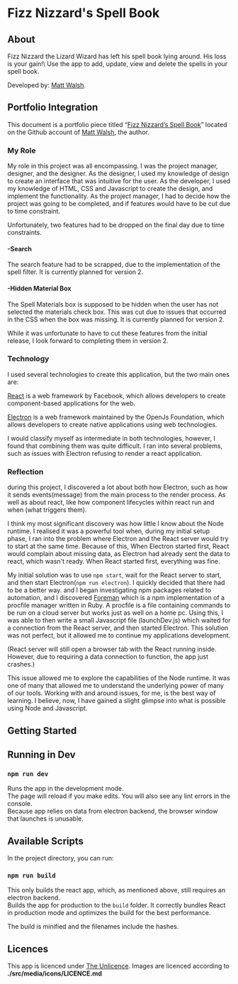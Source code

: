 # Fizz Nizzard's Spell Book

## About
Fizz Nizzard the Lizard Wizard has left his spell book lying around. His loss is your gain!\ Use the app to add, update, view and delete the spells in your spell book.

Developed by: [Matt Walsh](https://github.com/matt-walsh).

## Portfolio Integration
This document is a portfolio piece titled “[Fizz Nizzard’s Spell Book](https://github.com/matt-walsh/fizznizzards-spellbook)” located on the Github account of [Matt Walsh](https://github.com/matt-walsh), the author. 
### My Role

My role in this project was all encompassing. I was the project manager, designer, and the designer. As the designer, I used my knowledge of design to create an interface that was intuitive for the user. As the developer, I used my knowledge of HTML, CSS and Javascript to create the design, and implement the functionality. As the project manager, I had to decide how the project was going to be completed, and if features would have to be cut due to time constraint. 

Unfortunately, two features had to be dropped on the final day due to time constraints.

#### **-Search**
The search feature had to be scrapped, due to the implementation of the spell filter. It is currently planned for version 2.

#### **-Hidden Material Box**
The Spell Materials box is supposed to be hidden when the user has not selected the materials check box. This was cut due to issues that occurred in the CSS when the box was missing. It is currently planned for version 2.

While it was unfortunate to have to cut these features from the initial release, I look forward to completing them in version 2.

### Technology
I used several technologies to create this application, but the two main ones are:

[React](https://reactjs.org/) is a web framework by Facebook, which allows developers to create component-based applications for the web. 

[Electron](https://www.electron.org) is a web framework maintained by the OpenJs Foundation, which allows developers to create native applications using web technologies.

I would classify myself as intermediate in both technologies, however, I found that combining them was quite difficult. I ran into several problems, such as issues with Electron refusing to render a react application.

### Reflection
during this project, I discovered a lot about both how Electron, such as how it sends events(message) from the main process to the render process. As well as about react, like how component lifecycles within react run and when (what triggers them). 

I think my most significant discovery was how little I know about the Node runtime. I realised it was a powerful tool when, during my initial setup phase, I ran into the problem where Electron and the React server would try to start at the same time. Because of this, When Electron started first, React would complain about missing data, as Electron had already sent the data to react, which wasn't ready. When React started first, everything was fine. 

My initial solution was to use `npm start`, wait for the React server to start, and then start Electron(`npm run electron`). I quickly decided that there had to be a better way. and I began investigating npm packages related to automation, and I discovered [Foreman](https://www.npmjs.com/package/foreman) which is a npm implementation of a procfile manager written in Ruby. A procfile is a file containing commands to be run on a cloud server but works just as well on a home pc. Using this, I was able to then write a small Javascript file (launchDev.js) which waited for a connection from the React server, and then started Electron. This solution was not perfect, but it allowed me to continue my applications development. 

(React server will still open a browser tab with the React running inside. However, due to requiring a data connection to function, the app just crashes.)

This issue allowed me to explore the capabilities of the Node runtime. It was one of many that allowed me to understand the underlying power of many of our tools. Working with and around issues, for me, is the best way of learning. I believe, now, I have gained a slight glimpse into what is possible using Node and Javascript.

## Getting Started

## Running in Dev

### `npm run dev`
Runs the app in the development mode.\
The page will reload if you make edits. You will also see any lint errors in the console.\
Because app relies on data from electron backend, the browser window that launches is unusable.

## Available Scripts

In the project directory, you can run:

### `npm run build`

This only builds the react app, which, as mentioned above, still requires an electron backend.\
Builds the app for production to the `build` folder. It correctly bundles React in production mode and optimizes the build for the best performance.

The build is minified and the filenames include the hashes.

## Licences
This app is licenced under [The Unlicence](https://unlicense.org/). Images are licenced according to **./src/media/icons/LICENCE.md**
